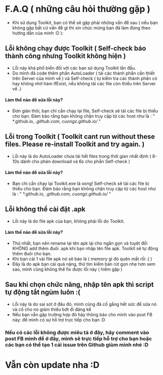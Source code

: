 # F.A.Q ( những câu hỏi thường gặp )
+ Khi sử dụng Toolkit, bạn có thể sẽ gặp phải những vấn đề sau ( nếu bạn không gặp bất cứ vấn đề gì thì xin chúc mừng bạn đã làm đúng theo hướng dẫn của mình :D ):
##  Lỗi không chạy được Toolkit ( Self-check báo thành công nhưng Toolkit không hiện )
+ Lỗi này khá phổ biến đối với các bạn sử dụng Toolkit lần đầu.
+ Do mình đã code thêm phần AutoLoader ( tải các thành phần cần thiết trên Server của mình về ) và Self-check ( tự kiểm tra các thành phần có hay không nhờ hàm IfExist, nếu không tải các file còn thiếu trên Server về .)
#### Làm thế nào để sửa lỗi này?
+ Đơn giản thôi, bạn chỉ cần chạy lại file, Self-check sẽ tải các file bị thiếu cho bạn. Đảm bảo rằng bạn không chặn truy cập từ các host như là : " *.github.io, *.github.com, cuongz.github.io/* "


## Lỗi trong Toolkit ( Toolkit cant run without these files. Please re-install Toolkit and try again. )
+ Lỗi này là do AutoLoader chưa tải hết files trong thời gian nhất định ( 8-10s dành cho phàn download và 6s cho phần Self-check )
#### Làm thế nào để sửa lỗi này?
+ Bạn chỉ cần chạy lại Toolkit.exe là xong! Self-check sẽ tải các file bị thiếu cho bạn. Đảm bảo rằng bạn không chặn truy cập từ các host như là : " *.github.io, *.github.com, cuongz.github.io/* "


## Lỗi không thể cài đặt .apk
+ Lỗi này là do file apk của bạn, không phải lỗi do Toolkit.
#### Làm thế nào để sửa lỗi này?
+ Thứ nhất, bạn nên rename lại tên apk lại cho ngắn gọn và tuyệt đối KHÔNG add thêm đuôi .apk khi bạn nhập tên file apk. Toolkit sẽ tự động thêm đuôi cho bạn.
+ Khi bạn cài 1 vài file apk nó sẽ báo là ( memory gì đó quên mất rồi :( )
+ Đây là do apk bạn cài quá nặng, thử tìm kiếm bản rút gọn nhẹ hơn xem sao, mình cũng không thể fix được lỗi này ( hiếm gặp )


## Sau khi chọn chức năng, nhập tên apk thì script tự động tắt ngủm luôn :(
+ Lỗi này là do sai sót ở đâu đó, mình cũng đã cố gắng hết sức để sửa nó và cố cho nó giảm thiểu bớt đi đáng kể
+ Nếu bạn vẫn gặp trường hợp đó hãy thông báo cho mình vào post FB này: để mình có sự hỗ trợ trực tiếp cho bạn :D


### Nếu có các lỗi không được miêu tả ở đây, hãy comment vào post FB mình để ở đây, mình sẽ trực tiếp hỗ trợ cho bạn hoặc các bạn có thể tạo 1 cái issue trên Github giùm mình nhé :D



# Vẫn còn update nha :D